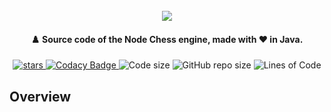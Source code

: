 <h1 align="center">
  <br>
    <img src="https://raw.githubusercontent.com/StylexTV/Node/main/assets/images/cover.png">
  <br>
</h1>

<h4 align="center">♟️ Source code of the Node Chess engine, made with ❤️ in Java.</h4>

<p align="center">
  <a href="https://github.com/StylexTV/Node/stargazers/">
    <img alt="stars" src="https://img.shields.io/github/stars/StylexTV/Node.svg?color=ffdd00"/>
  </a>
  <a href="https://www.codacy.com/gh/StylexTV/Node/dashboard?utm_source=github.com&amp;utm_medium=referral&amp;utm_content=StylexTV/Node&amp;utm_campaign=Badge_Grade">
    <img alt="Codacy Badge" src="https://app.codacy.com/project/badge/Grade/04e432512cb94d83a5e4be36cbd30c0d"/>
  </a>
  <a>
    <img alt="Code size" src="https://img.shields.io/github/languages/code-size/StylexTV/Node.svg"/>
  </a>
  <a>
    <img alt="GitHub repo size" src="https://img.shields.io/github/repo-size/StylexTV/Node.svg"/>
  </a>
  <a>
    <img alt="Lines of Code" src="https://tokei.rs/b1/github/StylexTV/Node?category=code"/>
  </a>
</p>

## Overview
